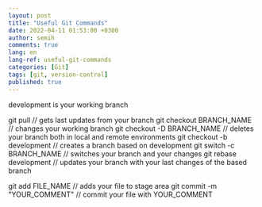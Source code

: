 ```yaml
---
layout: post
title: "Useful Git Commands"
date: 2022-04-11 01:53:00 +0300
author: semih
comments: true
lang: en
lang-ref: useful-git-commands
categories: [Git]
tags: [git, version-control]
published: true
---
```

development is your working branch

git pull // gets last updates from your branch
git checkout BRANCH_NAME // changes your working branch
git checkout -D BRANCH_NAME // deletes your branch both in local and remote environments
git checkout -b development // creates a branch based on development
git switch -c BRANCH_NAME // switches your branch and your changes
git rebase development // updates your branch with your last changes of the based branch

git add FILE_NAME // adds your file to stage area
git commit -m "YOUR_COMMENT" // commit your file with YOUR_COMMENT